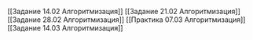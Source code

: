 [[Задание 14.02 Алгоритмизация]]
[[Задание 21.02 Алгоритмизация]]
[[Задание 28.02 Алгоритмизация]]
[[Практика 07.03 Алгоритмизация]]
[[Задание 14.03 Алгоритмизация]]